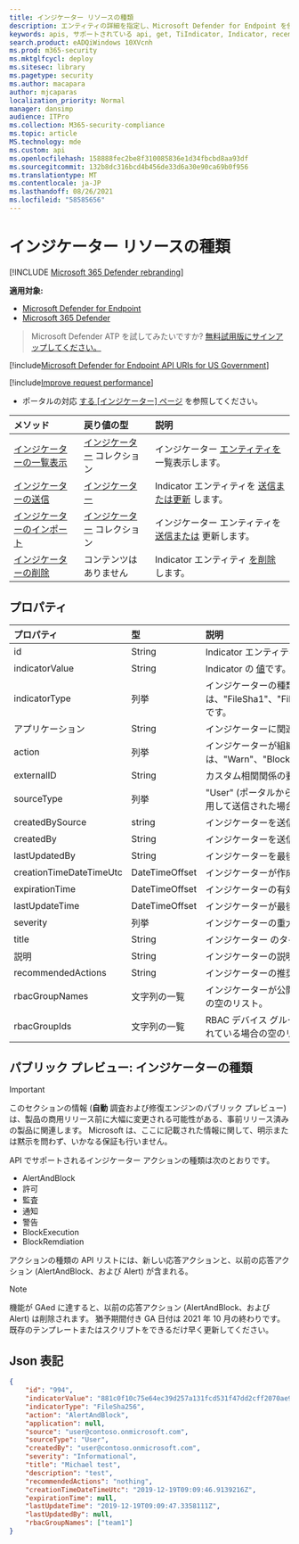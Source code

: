 ```yaml
---
title: インジケーター リソースの種類
description: エンティティの詳細を指定し、Microsoft Defender for Endpoint を使用してインジケーターの有効期限を定義します。
keywords: apis, サポートされている api, get, TiIndicator, Indicator, recent
search.product: eADQiWindows 10XVcnh
ms.prod: m365-security
ms.mktglfcycl: deploy
ms.sitesec: library
ms.pagetype: security
ms.author: macapara
author: mjcaparas
localization_priority: Normal
manager: dansimp
audience: ITPro
ms.collection: M365-security-compliance
ms.topic: article
MS.technology: mde
ms.custom: api
ms.openlocfilehash: 158888fec2be8f310085836e1d34fbcbd8aa93df
ms.sourcegitcommit: 132b8dc316bcd4b456de33d6a30e90ca69b0f956
ms.translationtype: MT
ms.contentlocale: ja-JP
ms.lasthandoff: 08/26/2021
ms.locfileid: "58585656"
---
```

# <a name="indicator-resource-type"></a>インジケーター リソースの種類

[!INCLUDE [Microsoft 365 Defender rebranding](../../includes/microsoft-defender.md)]

**適用対象:**

- [Microsoft Defender for Endpoint](https://go.microsoft.com/fwlink/p/?linkid=2154037)
- [Microsoft 365 Defender](https://go.microsoft.com/fwlink/?linkid=2118804)

> Microsoft Defender ATP を試してみたいですか? [無料試用版にサインアップしてください。](https://signup.microsoft.com/create-account/signup?products=7f379fee-c4f9-4278-b0a1-e4c8c2fcdf7e&ru=https://aka.ms/MDEp2OpenTrial?ocid=docs-wdatp-exposedapis-abovefoldlink)

[!include[Microsoft Defender for Endpoint API URIs for US Government](../../includes/microsoft-defender-api-usgov.md)]

[!include[Improve request performance](../../includes/improve-request-performance.md)]

- ポータルの対応 [する [インジケーター] ページ](https://securitycenter.windows.com/preferences2/custom_ti_indicators/files) を参照してください。

メソッド|戻り値の型|説明
:---|:---|:---
[インジケーターの一覧表示](get-ti-indicators-collection.md)|[インジケーター](ti-indicator.md) コレクション|インジケーター [エンティティを](ti-indicator.md) 一覧表示します。
[インジケーターの送信](post-ti-indicator.md)|[インジケーター](ti-indicator.md)|Indicator エンティティを [送信または更新](ti-indicator.md) します。
[インジケーターのインポート](import-ti-indicators.md)|[インジケーター](ti-indicator.md) コレクション|インジケーター エンティティを [送信または](ti-indicator.md) 更新します。
[インジケーターの削除](delete-ti-indicator-by-id.md)|コンテンツはありません|Indicator エンティティ [を削除](ti-indicator.md) します。

## <a name="properties"></a>プロパティ

プロパティ|型|説明
:---|:---|:---
id|String|Indicator エンティティ [の](ti-indicator.md) ID。
indicatorValue|String|Indicator の [値](ti-indicator.md)です。
indicatorType|列挙|インジケーターの種類。 指定できる値は、"FileSha1"、"FileSha256"、"FileMd5"、"CertificateThumbprint"、"IpAddress"、"DomainName"、"Url" です。
アプリケーション|String|インジケーターに関連付けられているアプリケーション。
action|列挙|インジケーターが組織内で検出される場合に実行されるアクション。 指定できる値は、"Warn"、"Block"、"Audit"、"Alert"、"AlertAndBlock"、"BlockAndRemediate"、"Allowed" です。
|externalID|String|カスタム相関関係の要求で顧客が送信できる ID。|
sourceType|列挙|"User" (ポータルからなど) ユーザーが作成したインジケーターの場合、API を介して自動アプリケーションを使用して送信された場合は "AadApp"。
createdBySource|string|インジケーターを送信したユーザー/アプリケーションの名前。
createdBy|String|インジケーターを送信したユーザー/アプリケーションの一意の ID。
lastUpdatedBy|String|インジケーターを最後に更新したユーザー/アプリケーションの ID。
creationTimeDateTimeUtc|DateTimeOffset|インジケーターが作成された日時。
expirationTime|DateTimeOffset|インジケーターの有効期限。
lastUpdateTime|DateTimeOffset|インジケーターが最後に更新された時刻。
severity|列挙|インジケーターの重大度。 指定できる値は、"Informational"、"Low"、"Medium"、"High" です。
title|String|インジケーター のタイトル。
説明|String|インジケーターの説明。
recommendedActions|String|インジケーターの推奨アクション。
rbacGroupNames|文字列の一覧|インジケーターが公開され、アクティブな RBAC デバイス グループ名。 すべてのデバイスに公開されている場合の空のリスト。
rbacGroupIds|文字列の一覧|RBAC デバイス グループ ID は、インジケーターが公開され、アクティブな場所です。 すべてのデバイスに公開されている場合の空のリスト。
## <a name="public-preview-indicator-types"></a>パブリック プレビュー: インジケーターの種類

> [!IMPORTANT]
> このセクションの情報 (**自動** 調査および修復エンジンのパブリック プレビュー) は、製品の商用リリース前に大幅に変更される可能性がある、事前リリース済みの製品に関連します。 Microsoft は、ここに記載された情報に関して、明示または黙示を問わず、いかなる保証も行いません。

API でサポートされるインジケーター アクションの種類は次のとおりです。

- AlertAndBlock
- 許可
- 監査
- 通知
- 警告
- BlockExecution
- BlockRemdiation

アクションの種類の API リストには、新しい応答アクションと、以前の応答アクション (AlertAndBlock、および Alert) が含まれる。

> [!Note]
>
> 機能が GAed に達すると、以前の応答アクション (AlertAndBlock、および Alert) は削除されます。 猶予期間付き GA 日付は 2021 年 10 月の終わりです。  既存のテンプレートまたはスクリプトをできるだけ早く更新してください。

## <a name="json-representation"></a>Json 表記

```json
{
    "id": "994",
    "indicatorValue": "881c0f10c75e64ec39d257a131fcd531f47dd2cff2070ae94baa347d375126fd",
    "indicatorType": "FileSha256",
    "action": "AlertAndBlock",
    "application": null,
    "source": "user@contoso.onmicrosoft.com",
    "sourceType": "User",
    "createdBy": "user@contoso.onmicrosoft.com",
    "severity": "Informational",
    "title": "Michael test",
    "description": "test",
    "recommendedActions": "nothing",
    "creationTimeDateTimeUtc": "2019-12-19T09:09:46.9139216Z",
    "expirationTime": null,
    "lastUpdateTime": "2019-12-19T09:09:47.3358111Z",
    "lastUpdatedBy": null,
    "rbacGroupNames": ["team1"]
}
```
